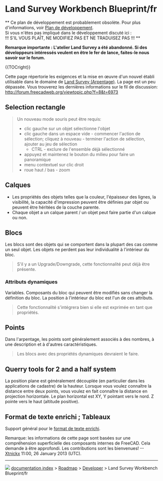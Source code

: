 # Land Survey Workbench Blueprint/fr
**
Ce plan de développement est probablement obsolète. Pour plus d'informations, voir [Plan de développement](Development_roadmap/fr.md).<br>
Si vous n'êtes pas impliqué dans le développement discuté ici :<br>
!!! S'IL VOUS PLAÎT, NE MODIFIEZ PAS ET NE TRADUISEZ PAS !!!
**


**Remarque importante : L'atelier Land Survey a été abandonné. Si des développeurs intéressés veulent en être le fer de lance, faites-le nous savoir sur le forum.**


{{TOCright}}

Cette page répertorie les exigences et la mise en œuvre d\'un nouvel établi utilisable dans le domaine de [Land Survey (Arpentage)](http://en.wikipedia.org/wiki/Land_survey). La page est un peu dépassée. Vous trouverez les dernières informations sur le fil de discussion: <http://forum.freecadweb.org/viewtopic.php?f=8&t=6973>

## Selection rectangle 

> Un nouveau mode souris peut être requis:
>
> -   clic gauche sur un objet sélectionne l\'objet
> -   clic gauche dans un espace vide - commencer l\'action de sélection; cliquez à nouveau - terminer l\'action de sélection, ajouter au jeu de sélection
>     -   CTRL - exclure de l\'ensemble déjà sélectionné
> -   appuyez et maintenez le bouton du milieu pour faire un panoramique
> -   menu contextuel sur clic droit
> -   roue haut / bas - zoom

## Calques

-   Les propriétés des objets telles que la couleur, l\'épaisseur des lignes, la visibilité, la capacité d\'impression peuvent être définies par objet ou peuvent être héritées de la couche parente.
-   Chaque objet a un calque parent / un objet peut faire partie d\'un calque ou non.

## Blocs

Les blocs sont des objets qui se comportent dans la plupart des cas comme un seul objet. Les objets ne perdent pas leur individualité à l\'intérieur du bloc.

> S\'il y a un Upgrade/Downgrade, cette fonctionnalité peut déjà être présente.

### Attributs dynamiques 

Variables. Composants du bloc qui peuvent être modifiés sans changer la définition du bloc. La position à l\'intérieur du bloc est l\'un de ces attributs.

> Cette fonctionnalité s\'intégrera bien si elle est exprimée en tant que propriétés.

## Points

Dans l\'arpentage, les points sont généralement associés à des nombres, à une description et à d\'autres caractéristiques.

> Les blocs avec des propriétés dynamiques devraient le faire.

## Querry tools for 2 and a half system 

La position plane est généralement découplée (en particulier dans les applications de cadastre) de la hauteur. Lorsque vous voulez connaître la distance entre deux points, vous voulez en fait connaître la distance en projection horizontale. Le plan horizontal est XY, Y pointant vers le nord. Z pointe vers le haut (altitude positive).

## Format de texte enrichi ; Tableaux 

Support général pour le [format de texte enrichi](https://fr.wikipedia.org/wiki/Rich_Text_Format).

Remarque: les informations de cette page sont basées sur une compréhension superficielle des composants internes de FreeCAD. Cela demande à être approfondi. Les contributions sont les bienvenues! \--[Xtnickx](User_Xtnickx.md) 11:00, 26 January 2013 (UTC).



---
![](images/Right_arrow.png) [documentation index](../README.md) > [Roadmap](Category_Roadmap.md) > [Developer](Category_Developer.md) > Land Survey Workbench Blueprint/fr
